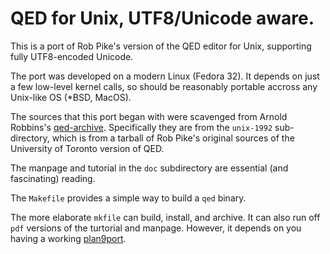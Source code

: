 # QED for Unix, UTF8/Unicode aware.

This is a port of Rob Pike's version of the QED editor for Unix, supporting
fully UTF8-encoded Unicode.

The port was developed on a modern Linux (Fedora 32). It
depends on just a few low-level kernel calls, so should be reasonably
portable accross any Unix-like OS (*BSD, MacOS).

The sources that this port began with were scavenged from Arnold Robbins's
[qed-archive](https://github.com/arnoldrobbins/qed-archive). Specifically
they are from the `unix-1992` sub-directory, which is from a tarball
of Rob Pike's original sources of the University of Toronto version of QED.

The manpage and tutorial in the `doc` subdirectory are essential (and fascinating) reading.

The `Makefile` provides a simple way to build a `qed` binary.

The more elaborate `mkfile` can build, install, and archive.
It can also run off `pdf` versions of the turtorial and manpage. However, it
depends on you having a working [plan9port](https://github.com/9fans/plan9port).

